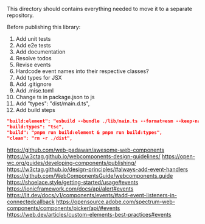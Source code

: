 This directory should contains everything needed to move it to a separate repository.

Before publishing this library:

1. Add unit tests
2. Add e2e tests
3. Add documentation
4. Resolve todos
5. Revise events
6. Hardcode event names into their respective classes?
7. Add types for JSX
8. Add .gitignore
9. Add .mise.toml
10. Change ts in package.json to js
11. Add "types": "dist/main.d.ts",
12. Add build steps

```json
"build:element": "esbuild --bundle ./lib/main.ts --format=esm --keep-names --outfile=./dist/main.js",
"build:types": "tsc",
"build": "pnpm run build:element & pnpm run build:types",
"clean": "rm -r ./dist",
```

https://github.com/web-padawan/awesome-web-components
https://w3ctag.github.io/webcomponents-design-guidelines/
https://open-wc.org/guides/developing-components/publishing/
https://w3ctag.github.io/design-principles/#always-add-event-handlers
https://github.com/WebComponentsGuide/webcomponents.guide
https://shoelace.style/getting-started/usage#events
https://ionicframework.com/docs/api/alert#events
https://lit.dev/docs/v1/components/events/#add-event-listeners-in-connectedcallback
https://opensource.adobe.com/spectrum-web-components/components/picker/api/#events
https://web.dev/articles/custom-elements-best-practices#events
